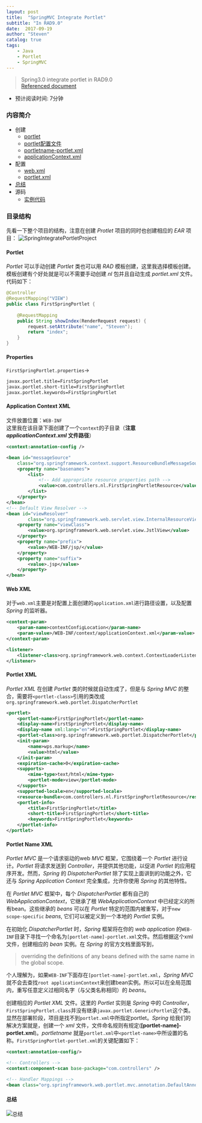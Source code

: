 ```yaml
---
layout: post
title:  "SpringMVC Integrate Portlet"
subtitle: "In RAD9.0"
date:  2017-09-19
author: "Steven"
catalog: true
tags: 
    - Java
    - Portlet
    - SpringMVC
---
```


> Spring3.0 integrate portlet in RAD9.0<br/>
> [Referenced document](https://docs.spring.io/spring/docs/current/spring-framework-reference/html/portlet.html)

- 预计阅读时间: 7分钟

### 内容简介

* 创建
    - [portlet](#portlet)
    - [portlet配置文件](#properties)
    - [portletname-portlet.xml](#portlet-name-xml "portletname-portlet.xml")
    - [applicationContext.xml](#application-context-xml "applicationContext.xml")
* 配置
    - [web.xml](#web-xml "web.xml")
    - [portlet.xml](#portlet-xml "protlet.xml")
* [总结](#总结 "summary")
* 源码
    - [实例代码](https://github.com/jeepchenup/jeepchenup.github.io/blob/master/_sources/2017.09.19/integrateSpring.7z "快点我呀")

### 目录结构

先看一下整个项目的结构，注意在创建 *Protlet* 项目的同时也创建相应的 *EAR* 项目：
![SpringIntegratePortletProject](/img/in-post/spring-integrate-portlet/project-struc.png)

#### Portlet

*Portlet* 可以手动创建 *Portlet* 类也可以用 *RAD* 模板创建，这里我选择模板创建。模板创建有个好处就是可以不需要手动创建 *nl* 包并且自动生成 *portlet.xml* 文件。
代码如下：
```java
@Controller
@RequestMapping("VIEW")
public class FirstSpringPortlet {
	
	@RequestMapping
	public String showIndex(RenderRequest request) {
		request.setAttribute("name", "Steven");
		return "index";
	}
}
```

#### Properties

`FirstSpringPortlet.properties`&rarr;

```xml
javax.portlet.title=FirstSpringPortlet
javax.portlet.short-title=FirstSpringPortlet
javax.portlet.keywords=FirstSpringPortlet
```

#### Application Context XML

文件放置位置：`WEB-INF`<br>
这里我在该目录下面创建了一个`context`的子目录（**注意 *applicationContext.xml* 文件路径**）

```xml
<context:annotation-config />

<bean id="messageSource" 
    class="org.springframework.context.support.ResourceBundleMessageSource">
    <property name="basenames">
        <list>
            <!-- Add appropriate resource properties path -->
            <value>com.controllers.nl.FirstSpringPortletResource</value>
        </list>
    </property>
</bean>
<!-- Default View Resolver -->
<bean id="viewResolver" 
        class="org.springframework.web.servlet.view.InternalResourceViewResolver">
    <property name="viewClass">
        <value>org.springframework.web.servlet.view.JstlView</value>
    </property>
    <property name="prefix">
        <value>/WEB-INF/jsp/</value>
    </property>
    <property name="suffix">
        <value>.jsp</value>
    </property>
</bean>
```

#### Web XML

对于`web.xml`主要是对配置上面创建的`application.xml`进行路径设置，以及配置 *Spring* 的监听器。

```xml
<context-param>
    <param-name>contextConfigLocation</param-name>
    <param-value>/WEB-INF/context/applicationContext.xml</param-value>
</context-param>

<listener>
    <listener-class>org.springframework.web.context.ContextLoaderListener</listener-class>
</listener>
```

#### Portlet XML

*Portlet XML* 在创建 *Portlet* 类的时候就自动生成了，但是与 *Spring MVC* 的整合，需要将`<portlet-class>`引用的类改成 `org.springframework.web.portlet.DispatcherPortlet`

```xml
<portlet>
    <portlet-name>FirstSpringPortlet</portlet-name>
    <display-name>FirstSpringPortlet</display-name>
    <display-name xml:lang="en">FirstSpringPortlet</display-name>
    <portlet-class>org.springframework.web.portlet.DispatcherPortlet</portlet-class>
    <init-param>
        <name>wps.markup</name>
        <value>html</value>
    </init-param>
    <expiration-cache>0</expiration-cache>
    <supports>
        <mime-type>text/html</mime-type>
        <portlet-mode>view</portlet-mode>
    </supports>
    <supported-locale>en</supported-locale>
    <resource-bundle>com.controllers.nl.FirstSpringPortletResource</resource-bundle>
    <portlet-info>
        <title>FirstSpringPortlet</title>
        <short-title>FirstSpringPortlet</short-title>
        <keywords>FirstSpringPortlet</keywords>
    </portlet-info>
</portlet>
```

#### Portlet Name XML

*Portlet MVC* 是一个请求驱动的web *MVC* 框架，它围绕着一个 *Portlet* 进行设计。*Portlet* 将请求发送到 *Controller*，并提供其他功能，以促进 *Portlet* 的应用程序开发。然而，*Spring* 的 *DispatcherPortlet* 除了实现上面讲到的功能之外，它还与 *Spring Application Context* 完全集成，允许你使用 *Spring* 的其他特性。

在 *Portlet MVC* 框架中，每个 *DispatcherPortlet* 都有自己的 *WebApplicationContext*，它继承了根 *WebApplicationContext* 中已经定义的所有bean。这些继承的 *beans* 可以在 *Portlet* 特定的范围内被重写，对于`new scope-specific` *beans*, 它们可以被定义到一个本地的 *Portlet* 实例。

在初始化 *DispatcherPortlet* 时，*Spring* 框架将在你的 *web application* 的`WEB-INF`目录下寻找一个命名为`[portlet-name]-portlet.xml`文件。然后根据这个xml文件，创建相应的 *bean* 实例。在 *Spring* 的官方文档里面写到，
> overriding the definitions of any beans defined with the same name in the global scope.

个人理解为，如果`WEB-INF`下面存在`[portlet-name]-portlet.xml`，*Spring MVC* 就不会去查找`root applicationContext`来创建bean实例。所以可以在全局范围内，重写任意定义过相同名字（与父类名称相同）的 *beans*。

创建相应的 *Portlet XML* 文件。这里的 *Portlet* 实则是 *Spring* 中的 *Controller*，`FirstSpringPortlet.class`并没有继承`javax.portlet.GenericPortlet`这个类。显然在部署阶段，项目是找不到`portlet.xml`中所指定portlet。*Spring* 给我们的解决方案就是，创建一个 *xml* 文件，文件命名规则有规定(**[portlet-name]-portlet.xml**)。*portletname* 就是`portlet.xml`中`<portlet-name>`中所设置的名称。`FirstSpringPortlet-portlet.xml`的关键配置如下：

```xml
<context:annotation-config/>

<!-- Controllers -->
<context:component-scan base-package="com.controllers" />

<!-- Handler Mappings -->
<bean class="org.springframework.web.portlet.mvc.annotation.DefaultAnnotationHandlerMapping"/>
```

#### 总结

![总结](/img/in-post/spring-integrate-portlet/2017-09-19-Sammery.png)